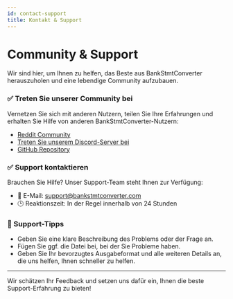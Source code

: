 ```yaml
---
id: contact-support
title: Kontakt & Support
---
```


# Community & Support

Wir sind hier, um Ihnen zu helfen, das Beste aus BankStmtConverter herauszuholen und eine lebendige Community aufzubauen.

### ✅ Treten Sie unserer Community bei

Vernetzen Sie sich mit anderen Nutzern, teilen Sie Ihre Erfahrungen und erhalten Sie Hilfe von anderen BankStmtConverter-Nutzern:  
- [Reddit Community](https://www.reddit.com/r/BankStmtConverter)  
- [Treten Sie unserem Discord-Server bei](https://discord.gg/bankstmtconverter)  
- [GitHub Repository](https://github.com/BankStmtConverter)

### ✅ Support kontaktieren

Brauchen Sie Hilfe? Unser Support-Team steht Ihnen zur Verfügung:  
- 📧 E-Mail: support@bankstmtconverter.com  
- 🕒 Reaktionszeit: In der Regel innerhalb von 24 Stunden

### 📌 Support-Tipps

- Geben Sie eine klare Beschreibung des Problems oder der Frage an.  
- Fügen Sie ggf. die Datei bei, bei der Sie Probleme haben.  
- Geben Sie Ihr bevorzugtes Ausgabeformat und alle weiteren Details an, die uns helfen, Ihnen schneller zu helfen.

---

Wir schätzen Ihr Feedback und setzen uns dafür ein, Ihnen die beste Support-Erfahrung zu bieten!
